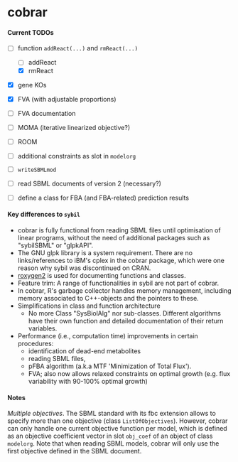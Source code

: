 # cobrar



#### Current TODOs

- [ ] function `addReact(...)` and `rmReact(...)`
  - [ ] addReact
  - [x] rmReact

- [x] gene KOs
- [x] FVA (with adjustable proportions)
- [ ] FVA documentation
- [ ] MOMA (iterative linearized objective?)
- [ ] ROOM
- [ ] additional constraints as slot in `modelorg`
- [ ] `writeSBMLmod`
- [ ] read SBML documents of version 2 (necessary?)
- [ ] define a class for FBA (and FBA-related) prediction results





#### Key differences to `sybil`

- cobrar is fully functional from reading SBML files until optimisation of linear programs, without the need of additional packages such as "sybilSBML" or "glpkAPI".
- The GNU glpk library is a system requirement. There are no links/references to iBM's cplex in the cobrar package, which were one reason why sybil was discontinued on CRAN.
- [roxygen2](https://roxygen2.r-lib.org/) is used for documenting functions and classes.
- Feature trim: A range of functionalities in sybil are not part of cobrar. 
- In cobrar, R's garbage collector handles memory management, including memory associated to C++-objects and the pointers to these.
- Simplifications in class and function architecture
  - No more Class "SysBiolAlg" nor sub-classes. Different algorithms have their own function and detailed documentation of their return variables.
- Performance (i.e., computation time) improvements in certain procedures:
  - identification of dead-end metabolites
  - reading SBML files,
  - pFBA algorithm (a.k.a MTF 'Minimization of Total Flux').
  - FVA; also now allows relaxed constraints on optimal growth (e.g. flux variability with 90-100% optimal growth)


#### Notes

*Multiple objectives*. The SBML standard with its fbc extension allows to specify more than one objective (class `ListOfObjectives`). However, cobrar can only handle one current objective function per model, which is defined as an objective coefficient vector in slot `obj_coef` of an object of class `modelorg`. Note that when reading SBML models, cobrar will only use the first objective defined in the SBML document.

